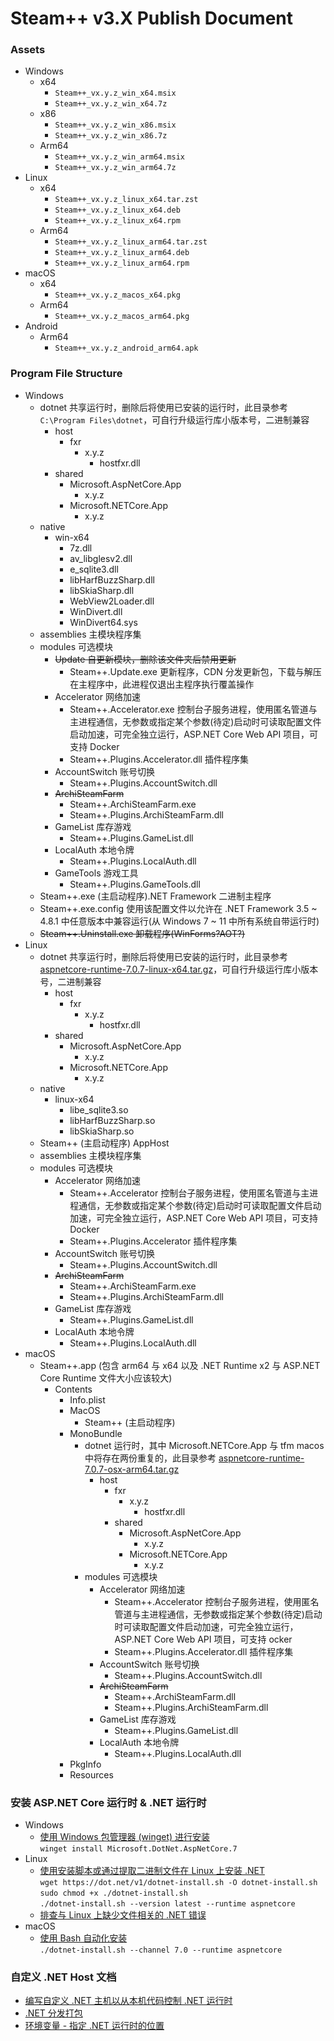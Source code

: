 # Steam++ v3.X Publish Document  

### Assets
- Windows
    - x64
        - ```Steam++_vx.y.z_win_x64.msix```
        - ```Steam++_vx.y.z_win_x64.7z```
    - x86
        - ```Steam++_vx.y.z_win_x86.msix```
        - ```Steam++_vx.y.z_win_x86.7z```
    - Arm64
        - ```Steam++_vx.y.z_win_arm64.msix```
        - ```Steam++_vx.y.z_win_arm64.7z```
- Linux
    - x64
        - ```Steam++_vx.y.z_linux_x64.tar.zst```
        - ```Steam++_vx.y.z_linux_x64.deb```
        - ```Steam++_vx.y.z_linux_x64.rpm```
    - Arm64
        - ```Steam++_vx.y.z_linux_arm64.tar.zst```
        - ```Steam++_vx.y.z_linux_arm64.deb```
        - ```Steam++_vx.y.z_linux_arm64.rpm```
- macOS  
    - x64
        - ```Steam++_vx.y.z_macos_x64.pkg```
    - Arm64
        - ```Steam++_vx.y.z_macos_arm64.pkg```
- Android  
    - Arm64
        - ```Steam++_vx.y.z_android_arm64.apk```

### Program File Structure
- Windows
    - dotnet 共享运行时，删除后将使用已安装的运行时，此目录参考 ```C:\Program Files\dotnet```，可自行升级运行库小版本号，二进制兼容
    	- host
    		- fxr
    			- x.y.z
    				- hostfxr.dll
    	- shared
    		- Microsoft.AspNetCore.App
    			- x.y.z
    		- Microsoft.NETCore.App
    			- x.y.z
    - native
        - win-x64
            - 7z.dll
            - av_libglesv2.dll
            - e_sqlite3.dll
            - libHarfBuzzSharp.dll
            - libSkiaSharp.dll
            - WebView2Loader.dll
            - WinDivert.dll
            - WinDivert64.sys
    - assemblies 主模块程序集
    - modules 可选模块
        - ~~Update 自更新模块，删除该文件夹后禁用更新~~
            - Steam++.Update.exe 更新程序，CDN 分发更新包，下载与解压在主程序中，此进程仅退出主程序执行覆盖操作
        - Accelerator 网络加速
            - Steam++.Accelerator.exe 控制台子服务进程，使用匿名管道与主进程通信，无参数或指定某个参数(待定)启动时可读取配置文件启动加速，可完全独立运行，ASP.NET Core Web API 项目，可支持 Docker
            - Steam++.Plugins.Accelerator.dll 插件程序集
        - AccountSwitch 账号切换
            - Steam++.Plugins.AccountSwitch.dll
        - ~~ArchiSteamFarm~~
            - Steam++.ArchiSteamFarm.exe
            - Steam++.Plugins.ArchiSteamFarm.dll
        - GameList 库存游戏
            - Steam++.Plugins.GameList.dll
        - LocalAuth 本地令牌
            - Steam++.Plugins.LocalAuth.dll
        - GameTools 游戏工具
            - Steam++.Plugins.GameTools.dll
    - Steam++.exe (主启动程序).NET Framework 二进制主程序  
    - Steam++.exe.config 使用该配置文件以允许在 .NET Framework 3.5 ~ 4.8.1 中任意版本中兼容运行(从 Windows 7 ~ 11 中所有系统自带运行时)  
    - ~~Steam++.Uninstall.exe 卸载程序(WinForms?AOT?)~~ 
- Linux
    - dotnet 共享运行时，删除后将使用已安装的运行时，此目录参考 [aspnetcore-runtime-7.0.7-linux-x64.tar.gz](https://download.visualstudio.microsoft.com/download/pr/c1e2729e-ab96-4929-911d-bf0f24f06f47/1b2f39cbc4eb530e39cfe6f54ce78e45/aspnetcore-runtime-7.0.7-linux-x64.tar.gz)，可自行升级运行库小版本号，二进制兼容
    	- host
    		- fxr
    			- x.y.z
    				- hostfxr.dll
    	- shared
    		- Microsoft.AspNetCore.App
    			- x.y.z
    		- Microsoft.NETCore.App
    			- x.y.z
    - native
        - linux-x64
            - libe_sqlite3.so  
            - libHarfBuzzSharp.so  
            - libSkiaSharp.so  
    - Steam++ (主启动程序) AppHost
    - assemblies 主模块程序集
    - modules 可选模块
        - Accelerator 网络加速
            - Steam++.Accelerator 控制台子服务进程，使用匿名管道与主进程通信，无参数或指定某个参数(待定)启动时可读取配置文件启动加速，可完全独立运行，ASP.NET Core Web API 项目，可支持 Docker
            - Steam++.Plugins.Accelerator 插件程序集
        - AccountSwitch 账号切换
            - Steam++.Plugins.AccountSwitch.dll
        - ~~ArchiSteamFarm~~
            - Steam++.ArchiSteamFarm.exe
            - Steam++.Plugins.ArchiSteamFarm.dll
        - GameList 库存游戏
            - Steam++.Plugins.GameList.dll
        - LocalAuth 本地令牌
            - Steam++.Plugins.LocalAuth.dll
- macOS
    - Steam++.app (包含 arm64 与 x64 以及 .NET Runtime x2 与 ASP.NET Core Runtime 文件大小应该较大)  
      - Contents  
          - Info.plist 
          - MacOS  
              - Steam++ (主启动程序)
          - MonoBundle  
              - dotnet 运行时，其中 Microsoft.NETCore.App 与 tfm macos 中将存在两份重复的，此目录参考 [aspnetcore-runtime-7.0.7-osx-arm64.tar.gz](https://ownload.visualstudio.microsoft.com/download/pr/97bb1f46-3b87-4475-bc06-e5cb7f4e6d0a/3e36e0c804c5805d2fe856505d7b1b3c/aspnetcore-runtime-7.0.7-osx-arm64.tar.gz)
                - host
    	            - fxr
    		            - x.y.z
    			            - hostfxr.dll
                    - shared
    	                - Microsoft.AspNetCore.App
    		                - x.y.z
    	                - Microsoft.NETCore.App
    		                - x.y.z
              - modules 可选模块
                  - Accelerator 网络加速
                      - Steam++.Accelerator 控制台子服务进程，使用匿名管道与主进程通信，无参数或指定某个参数(待定)启动时可读取配置文件启动加速，可完全独立运行，ASP.NET Core Web API 项目，可支持 ocker
                      - Steam++.Plugins.Accelerator.dll 插件程序集
                  - AccountSwitch 账号切换
                      - Steam++.Plugins.AccountSwitch.dll
                  - ~~ArchiSteamFarm~~
                      - Steam++.ArchiSteamFarm.dll
                      - Steam++.Plugins.ArchiSteamFarm.dll
                  - GameList 库存游戏
                      - Steam++.Plugins.GameList.dll
                  - LocalAuth 本地令牌
                      - Steam++.Plugins.LocalAuth.dll
          - PkgInfo  
          - Resources  


<!--
对子服务进程二进制程序的 RID 使用 ```RuntimeInformation.ProcessArchitecture.ToString()```  
通过 ```PublishFolderType="Assembly"``` 指定 Copy 到 MonoBundle 中，没有其他选项能够将其放在 MacOS 文件夹中

改成 Windows 的目录结构，但在 AOT 的 AppHost 中无法加载已使用框架依赖发布的程序集，错误 Initialization for self-contained components is not supported
参考  
https://github.com/dotnet/runtime/issues/35329  
https://github.com/dotnet/runtime/search?l=C%2B%2B&q=get_is_framework_dependent  
https://github.com/dotnet/runtime/blob/6702dc5c7814e624a42ab4615224920a5635beeb/src/native/corehost/runtime_config.cpp  
https://github.com/dotnet/runtime/blob/main/docs/design/features/host-error-codes.md  
https://github.com/dotnet/samples/blob/91355ef22a10ec614a2e8daefd68785066860d57/core/hosting/src/NativeHost/nativehost.cpp  
-->


### 安装 ASP.NET Core 运行时 & .NET 运行时
- Windows 
    - [使用 Windows 包管理器 (winget) 进行安装](https://learn.microsoft.com/zh-cn/dotnet/core/install/windows?tabs=net70#install-with-windows-installer)  
    ```winget install Microsoft.DotNet.AspNetCore.7```
- Linux
    - [使用安装脚本或通过提取二进制文件在 Linux 上安装 .NET](https://learn.microsoft.com/zh-cn/dotnet/core/install/linux-scripted-manual)  
    ```wget https://dot.net/v1/dotnet-install.sh -O dotnet-install.sh```  
    ```sudo chmod +x ./dotnet-install.sh```  
    ```./dotnet-install.sh --version latest --runtime aspnetcore```
    - [排查与 Linux 上缺少文件相关的 .NET 错误](https://learn.microsoft.com/zh-cn/dotnet/core/install/linux-package-mixup?pivots=os-linux-redhat)
- macOS
    - [使用 Bash 自动化安装](https://learn.microsoft.com/zh-cn/dotnet/core/install/macos#install-with-bash-automation)  
    ```./dotnet-install.sh --channel 7.0 --runtime aspnetcore```


### 自定义 .NET Host 文档
- [编写自定义 .NET 主机以从本机代码控制 .NET 运行时](https://learn.microsoft.com/zh-cn/dotnet/core/tutorials/netcore-hosting)  
- [.NET 分发打包](https://learn.microsoft.com/zh-cn/dotnet/core/distribution-packaging)  
- [环境变量 - 指定 .NET 运行时的位置](https://learn.microsoft.com/zh-cn/dotnet/core/tools/dotnet-environment-variables#dotnet_root-dotnet_rootx86)  